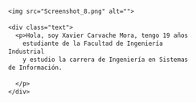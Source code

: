                                    

<html lang="en">
<head>
  <meta charset="UTF-8">
  <meta http-equiv="X-UA-Compatible" content="IE=edge">
  <meta name="viewport" content="width=device-width, initial-scale=1.0">
  <link rel="stylesheet" href="https://stackpath.bootstrapcdn.com/font-awesome/4.7.0/css/font-awesome.min.css">
  <link rel="stylesheet" href="perfil.css">
  <title>Botón animado para Redes Sociales</title>
  <style>
    .content {
      display: flex;
      flex-direction: column;
      align-items: center;
      margin: 20px;
    }

    .buttons {
      display: flex;
      gap: 10px;
      margin-top: 20px;
    }

    .fa {
      font-size: 24px;
      text-decoration: none;
      color: #333;
      transition: color 0.3s;
    }

    .fa:hover {
      color: #0073e6;
    }

    .text {
      text-align: center;
      margin: 20px;
    }
    * {
    margin: 0;
    padding: 0;
    box-sizing: border-box;
  }
  
  body {
    background-image: radial-gradient(circle at 10.2% 22.1%, rgba(11, 218, 81, 1) 0%, rgba(0, 191, 255, 1) 90%);
    min-height: 100vh;
    display: flex;
    flex-direction: column;
    justify-content: center;
    align-items: center;
    padding: 20px;
  }
  
  .buttons {
    min-width: 700px;
  display: flex;
  justify-content: space-around;
}
  
  .buttons a {
    text-decoration: none;
    font-size: 28px;
    width: 60px;
    height: 60px;
    line-height: 60px;
    text-align: center;
    background: #314652;
    color: #f1f1f1;
    border-radius: 50%;
    box-shadow: 2px 2px 5px rgba(0, 0, 0, 0.5);
    transition: all 0.4s ease-in-out;
  }
  
  img {
    max-width: 100%;
    height: auto;
    margin-right: 20px;
  }
  
  .content {
    display: flex;
    flex-direction: column;
    justify-content: center; 
    align-items: center;
    margin-left: 20px;
  }
  
  .text {
    font-size: 18px;
    line-height: 1.5;
    text-align: center; /* Alinea el texto al centro */
    margin-top: 20px; /* Agrega margen superior para separar el texto de los íconos */
  }
  </style>
</head>
<body>
  <div class="content">
    <div class="buttons">
      <a href="https://www.facebook.com/xavier.carvachemora" class="fa fa-facebook" target="_blank"></a></a>
      <a href="https://twitter.com/XavierCarvache1" class="fa fa-twitter"  target="_blank"></a>
      <a href="https://www.youtube.com/channel/UCv4MRIL9Wdvd9TLgnKC3dsQ" class="fa fa-youtube"  target="_blank"></a>
      <a href="https://www.twitch.tv/xavier47635" class="fa fa-twitch"  target="_blank"  target="_blank"></a>
      <a href="https://www.linkedin.com/in/xavier-carvache-44b429241/" class="fa fa-linkedin"  target="_blank"></a>
    </div>

    <img src="Screenshot_8.png" alt="">
    
    <div class="text">
      <p>Hola, soy Xavier Carvache Mora, tengo 19 años 
        estudiante de la Facultad de Ingeniería Industrial 
        y estudio la carrera de Ingeniería en Sistemas de Información.

      </p>
    </div>
  </div>
</body>
</html>

